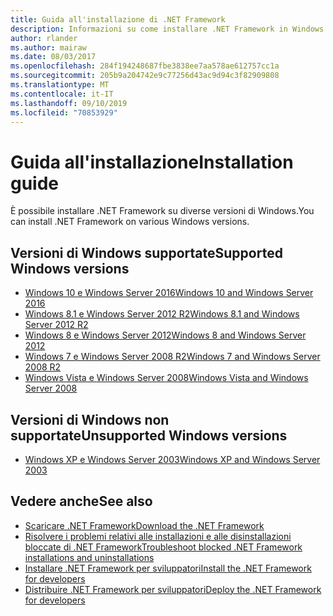 ```yaml
---
title: Guida all'installazione di .NET Framework
description: Informazioni su come installare .NET Framework in Windows.
author: rlander
ms.author: mairaw
ms.date: 08/03/2017
ms.openlocfilehash: 284f194248687fbe3838ee7aa578ae612757cc1a
ms.sourcegitcommit: 205b9a204742e9c77256d43ac9d94c3f82909808
ms.translationtype: MT
ms.contentlocale: it-IT
ms.lasthandoff: 09/10/2019
ms.locfileid: "70853929"
---
```

# <a name="installation-guide"></a><span data-ttu-id="03aeb-103">Guida all'installazione</span><span class="sxs-lookup"><span data-stu-id="03aeb-103">Installation guide</span></span>

<span data-ttu-id="03aeb-104">È possibile installare .NET Framework su diverse versioni di Windows.</span><span class="sxs-lookup"><span data-stu-id="03aeb-104">You can install .NET Framework on various Windows versions.</span></span>

## <a name="supported-windows-versions"></a><span data-ttu-id="03aeb-105">Versioni di Windows supportate</span><span class="sxs-lookup"><span data-stu-id="03aeb-105">Supported Windows versions</span></span>

- [<span data-ttu-id="03aeb-106">Windows 10 e Windows Server 2016</span><span class="sxs-lookup"><span data-stu-id="03aeb-106">Windows 10 and Windows Server 2016</span></span>](on-windows-10.md)
- [<span data-ttu-id="03aeb-107">Windows 8.1 e Windows Server 2012 R2</span><span class="sxs-lookup"><span data-stu-id="03aeb-107">Windows 8.1 and Windows Server 2012 R2</span></span>](on-windows-8-1.md)
- [<span data-ttu-id="03aeb-108">Windows 8 e Windows Server 2012</span><span class="sxs-lookup"><span data-stu-id="03aeb-108">Windows 8 and Windows Server 2012</span></span>](on-windows-8.md)
- [<span data-ttu-id="03aeb-109">Windows 7 e Windows Server 2008 R2</span><span class="sxs-lookup"><span data-stu-id="03aeb-109">Windows 7 and Windows Server 2008 R2</span></span>](on-windows-7.md)
- [<span data-ttu-id="03aeb-110">Windows Vista e Windows Server 2008</span><span class="sxs-lookup"><span data-stu-id="03aeb-110">Windows Vista and Windows Server 2008</span></span>](on-windows-vista.md)

## <a name="unsupported-windows-versions"></a><span data-ttu-id="03aeb-111">Versioni di Windows non supportate</span><span class="sxs-lookup"><span data-stu-id="03aeb-111">Unsupported Windows versions</span></span>

- [<span data-ttu-id="03aeb-112">Windows XP e Windows Server 2003</span><span class="sxs-lookup"><span data-stu-id="03aeb-112">Windows XP and Windows Server 2003</span></span>](on-windows-xp.md)

## <a name="see-also"></a><span data-ttu-id="03aeb-113">Vedere anche</span><span class="sxs-lookup"><span data-stu-id="03aeb-113">See also</span></span>

- [<span data-ttu-id="03aeb-114">Scaricare .NET Framework</span><span class="sxs-lookup"><span data-stu-id="03aeb-114">Download the .NET Framework</span></span>](https://dotnet.microsoft.com/download)
- [<span data-ttu-id="03aeb-115">Risolvere i problemi relativi alle installazioni e alle disinstallazioni bloccate di .NET Framework</span><span class="sxs-lookup"><span data-stu-id="03aeb-115">Troubleshoot blocked .NET Framework installations and uninstallations</span></span>](troubleshoot-blocked-installations-and-uninstallations.md)
- [<span data-ttu-id="03aeb-116">Installare .NET Framework per sviluppatori</span><span class="sxs-lookup"><span data-stu-id="03aeb-116">Install the .NET Framework for developers</span></span>](guide-for-developers.md)
- [<span data-ttu-id="03aeb-117">Distribuire .NET Framework per sviluppatori</span><span class="sxs-lookup"><span data-stu-id="03aeb-117">Deploy the .NET Framework for developers</span></span>](../deployment/deployment-guide-for-developers.md)
